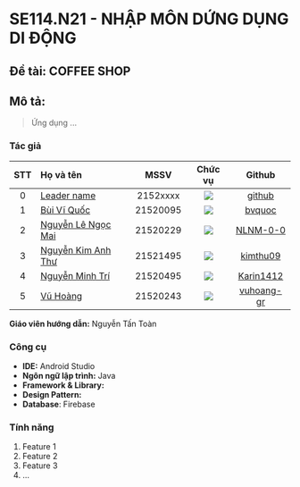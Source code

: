 # SE114.N21 - NHẬP MÔN DỨNG DỤNG DI ĐỘNG

## Đề tài: COFFEE SHOP

## Mô tả:

> Ứng dụng ...

### Tác giả

|STT|Họ và tên          |MSSV       |Chức vụ   |Github|
|:-:|:------------------|:---------:|:--------:|:-----------:|
| 0	|[Leader name](mailto:2152xxxx@gm.uit.edu.vn)	| 2152xxxx	| ![](https://img.shields.io/badge/-Leader-blue) |[github](https://github.com/)|
| 1	|[Bùi Vĩ Quốc](mailto:21520095@gm.uit.edu.vn)	| 21520095	| ![](https://img.shields.io/badge/-Member-blue)  |[bvquoc](https://github.com/bvquoc)|
| 2	|[Nguyễn Lê Ngọc Mai](mailto:21520229@gm.uit.edu.vn)	| 21520229	| ![](https://img.shields.io/badge/-Member-blue)  |[NLNM-0-0](https://github.com/NLNM-0-0)|
| 3	|[Nguyễn Kim Anh Thư](mailto:21521495@gm.uit.edu.vn)	| 21521495	| ![](https://img.shields.io/badge/-Member-blue)  |[kimthu09](https://github.com/kimthu09)|
| 4	|[Nguyễn Minh Trí](mailto:21520495@gm.uit.edu.vn)	| 21520495	| ![](https://img.shields.io/badge/-Member-blue)  |[Karin1412](https://github.com/Karin1412)|
| 5	|[Vũ Hoàng](mailto:21520243@gm.uit.edu.vn)	| 21520243	| ![](https://img.shields.io/badge/-Member-blue)  |[vuhoang-gr](https://github.com/vuhoang-gr)|

**Giáo viên hướng dẫn:** Nguyễn Tấn Toàn

### Công cụ

- **IDE:** Android Studio
- **Ngôn ngữ lập trình:** Java
- **Framework & Library:** 
- **Design Pattern:** 
- **Database**: Firebase

### Tính năng

1. Feature 1
2. Feature 2
3. Feature 3
4. ...
